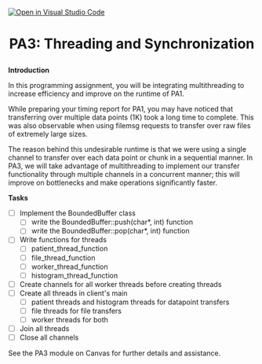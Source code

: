 [![Open in Visual Studio Code](https://classroom.github.com/assets/open-in-vscode-c66648af7eb3fe8bc4f294546bfd86ef473780cde1dea487d3c4ff354943c9ae.svg)](https://classroom.github.com/online_ide?assignment_repo_id=9197212&assignment_repo_type=AssignmentRepo)
# <p align="center">PA3: Threading and Synchronization<p>

**Introduction**

In this programming assignment, you will be integrating multithreading to increase efficiency and improve on the runtime of PA1.

While preparing your timing report for PA1, you may have noticed that transferring over multiple data points (1K) took a long time to complete. This was also observable when using filemsg requests to transfer over raw files of extremely large sizes.

The reason behind this undesirable runtime is that we were using a single channel to transfer over each data point or chunk in a sequential manner. In PA3, we will take advantage of multithreading to implement our transfer functionality through multiple channels in a concurrent manner; this will improve on bottlenecks and make operations significantly faster.

**Tasks**

- [ ] Implement the BoundedBuffer class
  - [ ] write the BoundedBuffer::push(char*, int) function
  - [ ] write the BoundedBuffer::pop(char*, int) function
- [ ] Write functions for threads
  - [ ] patient_thread_function
  - [ ] file_thread_function
  - [ ] worker_thread_function
  - [ ] histogram_thread_function
- [ ] Create channels for all worker threads before creating threads
- [ ] Create all threads in client's main
  - [ ] patient threads and histogram threads for datapoint transfers
  - [ ] file threads for file transfers
  - [ ] worker threads for both
- [ ] Join all threads
- [ ] Close all channels

See the PA3 module on Canvas for further details and assistance.
